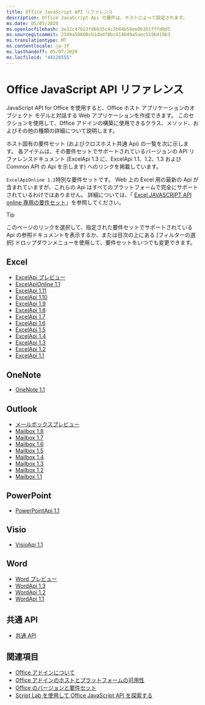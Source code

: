```yaml
---
title: Office JavaScript API リファレンス
description: Office JavaScript Api の要件は、ホストによって設定されます。
ms.date: 05/05/2020
ms.openlocfilehash: 3a32c47b23fd6635c4c2b44b58ee9b351fffd8d5
ms.sourcegitcommit: 23d9a58660cb1dedf0bc414849a5aec519b419b3
ms.translationtype: MT
ms.contentlocale: ja-JP
ms.lasthandoff: 05/07/2020
ms.locfileid: "44128555"
---
```

# <a name="office-javascript-api-reference"></a>Office JavaScript API リファレンス

JavaScript API for Office を使用すると、Office ホスト アプリケーションのオブジェクト モデルと対話する Web アプリケーションを作成できます。 このセクションを使用して、Office アドインの構築に使用できるクラス、メソッド、およびその他の種類の詳細について説明します。

ホスト固有の要件セット (およびクロスホスト共通 Api) の一覧を次に示します。 各アイテムは、その要件セットでサポートされているバージョンの API リファレンスドキュメント (ExcelApi 1.3 に、ExcelApi 1.1、1.2、1.3 および Common API の Api を示します) へのリンクを掲載しています。

`ExcelApiOnline 1.1`特別な要件セットです。 Web 上の Excel 用の最新の Api が含まれていますが、これらの Api はすべてのプラットフォームで完全にサポートされているわけではありません。 詳細については、「 [Excel JAVASCRIPT API online 専用の要件セット](/office/dev/add-ins/reference/requirement-sets/excel-api-online-requirement-set)」を参照してください。

> [!TIP]
> このページのリンクを選択して、指定された要件セットでサポートされている Api の参照ドキュメントを表示するか、または目次の上にある [フィルターの選択] ドロップダウンメニューを使用して、要件セットをいつでも変更できます。

## <a name="excel"></a>Excel

- [ExcelApi プレビュー](/javascript/api/excel?view=excel-js-preview)
- [ExcelApiOnline 1.1](/javascript/api/excel?view=excel-js-online)
- [ExcelApi 1.11](/javascript/api/excel?view=excel-js-1.11)
- [ExcelApi 1.10](/javascript/api/excel?view=excel-js-1.10)
- [ExcelApi 1.9](/javascript/api/excel?view=excel-js-1.9)
- [ExcelApi 1.8](/javascript/api/excel?view=excel-js-1.8)
- [ExcelApi 1.7](/javascript/api/excel?view=excel-js-1.7)
- [ExcelApi 1.6](/javascript/api/excel?view=excel-js-1.6)
- [ExcelApi 1.5](/javascript/api/excel?view=excel-js-1.5)
- [ExcelApi 1.4](/javascript/api/excel?view=excel-js-1.4)
- [ExcelApi 1.3](/javascript/api/excel?view=excel-js-1.3)
- [ExcelApi 1.2](/javascript/api/excel?view=excel-js-1.2)
- [ExcelApi 1.1](/javascript/api/excel?view=excel-js-1.1)

## <a name="onenote"></a>OneNote

- [OneNote 1.1](/javascript/api/onenote?view=onenote-js-1.1)

## <a name="outlook"></a>Outlook

- [メールボックスプレビュー](/javascript/api/outlook?view=outlook-js-preview)
- [Mailbox 1.8](/javascript/api/outlook?view=outlook-js-1.8)
- [Mailbox 1.7](/javascript/api/outlook?view=outlook-js-1.7)
- [Mailbox 1.6](/javascript/api/outlook?view=outlook-js-1.6)
- [Mailbox 1.5](/javascript/api/outlook?view=outlook-js-1.5)
- [Mailbox 1.4](/javascript/api/outlook?view=outlook-js-1.4)
- [Mailbox 1.3](/javascript/api/outlook?view=outlook-js-1.3)
- [Mailbox 1.2](/javascript/api/outlook?view=outlook-js-1.2)
- [Mailbox 1.1](/javascript/api/outlook?view=outlook-js-1.1)

## <a name="powerpoint"></a>PowerPoint

- [PowerPointApi 1.1](/javascript/api/powerpoint?view=powerpoint-js-1.1)

## <a name="visio"></a>Visio

- [VisioApi 1.1](/javascript/api/visio?view=visio-js-1.1)

## <a name="word"></a>Word

- [Word プレビュー](/javascript/api/word?view=word-js-preview)
- [WordApi 1.3](/javascript/api/word?view=word-js-1.3)
- [WordApi 1.2](/javascript/api/word?view=word-js-1.2)
- [WordApi 1.1](/javascript/api/word?view=word-js-1.1)

## <a name="common-api"></a>共通 API

- [共通 API](/javascript/api/office?view=common-js)

## <a name="see-also"></a>関連項目

- [Office アドインについて](/office/dev/add-ins/overview)
- [Office アドインのホストとプラットフォームの可用性](/office/dev/add-ins/overview/office-add-in-availability)
- [Office のバージョンと要件セット](/office/dev/add-ins/develop/office-versions-and-requirement-sets)
- [Script Lab を使用して Office JavaScript API を探索する](/office/dev/add-ins/overview/explore-with-script-lab)
